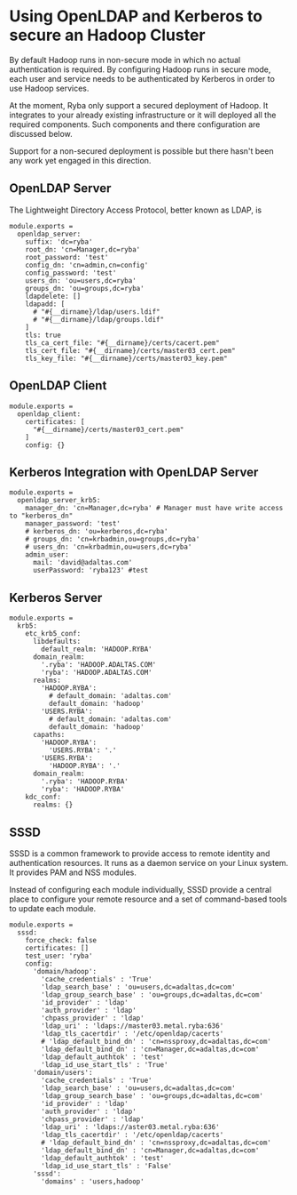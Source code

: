 
# Using OpenLDAP and Kerberos to secure an Hadoop Cluster

By default Hadoop runs in non-secure mode in which no actual authentication is
required. By configuring Hadoop runs in secure mode, each user and service needs
to be authenticated by Kerberos in order to use Hadoop services.

At the moment, Ryba only support a secured deployment of Hadoop. It integrates
to your already existing infrastructure or it will deployed all the required
components. Such components and there configuration are discussed below.

Support for a non-secured deployment is possible but there hasn't been any work
yet engaged in this direction.

## OpenLDAP Server

The Lightweight Directory Access Protocol, better known as LDAP, is

    module.exports =
      openldap_server:
        suffix: 'dc=ryba'
        root_dn: 'cn=Manager,dc=ryba'
        root_password: 'test'
        config_dn: 'cn=admin,cn=config'
        config_password: 'test'
        users_dn: 'ou=users,dc=ryba'
        groups_dn: 'ou=groups,dc=ryba'
        ldapdelete: []
        ldapadd: [
          # "#{__dirname}/ldap/users.ldif"
          # "#{__dirname}/ldap/groups.ldif"
        ]
        tls: true
        tls_ca_cert_file: "#{__dirname}/certs/cacert.pem"
        tls_cert_file: "#{__dirname}/certs/master03_cert.pem"
        tls_key_file: "#{__dirname}/certs/master03_key.pem"

## OpenLDAP Client

    module.exports =
      openldap_client:
        certificates: [
          "#{__dirname}/certs/master03_cert.pem"
        ]
        config: {}

## Kerberos Integration with OpenLDAP Server

    module.exports =
      openldap_server_krb5:
        manager_dn: 'cn=Manager,dc=ryba' # Manager must have write access to "kerberos_dn"
        manager_password: 'test'
        # kerberos_dn: 'ou=kerberos,dc=ryba'
        # groups_dn: 'cn=krbadmin,ou=groups,dc=ryba'
        # users_dn: 'cn=krbadmin,ou=users,dc=ryba'
        admin_user:
          mail: 'david@adaltas.com'
          userPassword: 'ryba123' #test

## Kerberos Server

    module.exports =
      krb5:
        etc_krb5_conf:
          libdefaults:
            default_realm: 'HADOOP.RYBA'
          domain_realm:
            '.ryba': 'HADOOP.ADALTAS.COM'
            'ryba': 'HADOOP.ADALTAS.COM'
          realms:
            'HADOOP.RYBA':
              # default_domain: 'adaltas.com'
              default_domain: 'hadoop'
            'USERS.RYBA':
              # default_domain: 'adaltas.com'
              default_domain: 'hadoop'
          capaths:
            'HADOOP.RYBA':
              'USERS.RYBA': '.'
            'USERS.RYBA':
              'HADOOP.RYBA': '.'
          domain_realm:
            '.ryba': 'HADOOP.RYBA'
            'ryba': 'HADOOP.RYBA'
        kdc_conf:
          realms: {}

## SSSD

SSSD is a common framework to provide access to remote identity and
authentication resources. It runs as a daemon service on your Linux system. It
provides PAM and NSS modules.

Instead of configuring each module individually, SSSD provide a central place
to configure your remote resource and a set of command-based tools to update
each module.

    module.exports =
      sssd:
        force_check: false
        certificates: []
        test_user: 'ryba'
        config:
          'domain/hadoop':
            'cache_credentials' : 'True'
            'ldap_search_base' : 'ou=users,dc=adaltas,dc=com'
            'ldap_group_search_base' : 'ou=groups,dc=adaltas,dc=com'
            'id_provider' : 'ldap'
            'auth_provider' : 'ldap'
            'chpass_provider' : 'ldap'
            'ldap_uri' : 'ldaps://master03.metal.ryba:636'
            'ldap_tls_cacertdir' : '/etc/openldap/cacerts'
            # 'ldap_default_bind_dn' : 'cn=nssproxy,dc=adaltas,dc=com'
            'ldap_default_bind_dn' : 'cn=Manager,dc=adaltas,dc=com'
            'ldap_default_authtok' : 'test'
            'ldap_id_use_start_tls' : 'True'
          'domain/users':
            'cache_credentials' : 'True'
            'ldap_search_base' : 'ou=users,dc=adaltas,dc=com'
            'ldap_group_search_base' : 'ou=groups,dc=adaltas,dc=com'
            'id_provider' : 'ldap'
            'auth_provider' : 'ldap'
            'chpass_provider' : 'ldap'
            'ldap_uri' : 'ldaps://aster03.metal.ryba:636'
            'ldap_tls_cacertdir' : '/etc/openldap/cacerts'
            # 'ldap_default_bind_dn' : 'cn=nssproxy,dc=adaltas,dc=com'
            'ldap_default_bind_dn' : 'cn=Manager,dc=adaltas,dc=com'
            'ldap_default_authtok' : 'test'
            'ldap_id_use_start_tls' : 'False'
          'sssd':
            'domains' : 'users,hadoop'
